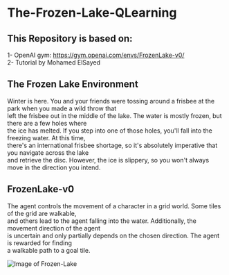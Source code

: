 # The-Frozen-Lake-QLearning

## This Repository is based on:  
1- OpenAI gym: https://gym.openai.com/envs/FrozenLake-v0/  
2- Tutorial by Mohamed ElSayed

## The Frozen Lake Environment
Winter is here. You and your friends were tossing around a frisbee at the park when you made a wild throw that   
left the frisbee out in the middle of the lake. The water is mostly frozen, but there are a few holes where   
the ice has melted. If you step into one of those holes, you'll fall into the freezing water. At this time,   
there's an international frisbee shortage, so it's absolutely imperative that you navigate across the lake   
and retrieve the disc. However, the ice is slippery, so you won't always move in the direction you intend.    


## FrozenLake-v0
The agent controls the movement of a character in a grid world. Some tiles of the grid are walkable,   
and others lead to the agent falling into the water. Additionally, the movement direction of the agent  
is uncertain and only partially depends on the chosen direction. The agent is rewarded for finding   
a walkable path to a goal tile.

![Image of Frozen-Lake](https://analyticsindiamag.com/wp-content/uploads/2018/03/Frozen-Lake.png)
